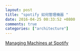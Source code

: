 ```yaml
---
layout: post
title: "spotify 如何管理機器 "
date: 2016-04-25 00:33:52 +0800
comments: true
categories: ["architecture"]
---
```



<!-- more -->

[Managing Machines at Spotify]

[Managing Machines at Spotify]:https://labs.spotify.com/2016/03/25/managing-machines-at-spotify/